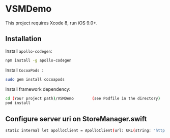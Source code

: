 # VSMDemo
This project requires Xcode 8, run iOS 9.0+. 

## Installation

Install `apollo-codegen`:

```sh
npm install -g apollo-codegen
```

Install `CocoaPods `:

```sh
sudo gem install cocoapods
```
Install framework dependency:   

```sh
cd (Your project path)/VSMDemo        (see Podfile in the directory)
pod install
```

## Configure server uri on StoreManager.swift
```sh
static internal let apolloClient = ApolloClient(url: URL(string: "http://192.168.2.107:4000/graphql")!)
```
